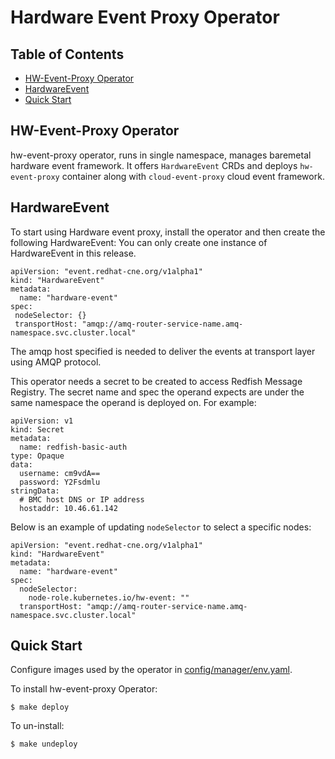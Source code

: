 # Hardware Event Proxy Operator
## Table of Contents

- [HW-Event-Proxy Operator](#hw-event-proxy-operator)
- [HardwareEvent](#hardwareevent)
- [Quick Start](#quick-start)

## HW-Event-Proxy Operator
hw-event-proxy operator, runs in single namespace, manages baremetal hardware event framework.
It offers `HardwareEvent` CRDs and deploys `hw-event-proxy` container along with `cloud-event-proxy` cloud event framework.


## HardwareEvent
To start using Hardware event proxy, install the operator and then create the following HardwareEvent:
You can only create one instance of HardwareEvent in this release.
```
apiVersion: "event.redhat-cne.org/v1alpha1"
kind: "HardwareEvent"
metadata:
  name: "hardware-event"
spec:
 nodeSelector: {}
 transportHost: "amqp://amq-router-service-name.amq-namespace.svc.cluster.local"
```
The amqp host specified is needed to deliver the events at transport layer using AMQP protocol.

This operator needs a secret to be created to access Redfish
Message Registry.
The secret name and spec the operand expects are under the same namespace
the operand is deployed on. For example:
```
apiVersion: v1
kind: Secret
metadata:
  name: redfish-basic-auth
type: Opaque
data:
  username: cm9vdA==
  password: Y2Fsdmlu
stringData:
  # BMC host DNS or IP address
  hostaddr: 10.46.61.142
```

Below is an example of updating `nodeSelector` to select a specific nodes:

```
apiVersion: "event.redhat-cne.org/v1alpha1"
kind: "HardwareEvent"
metadata:
  name: "hardware-event"
spec:
  nodeSelector:
    node-role.kubernetes.io/hw-event: ""
  transportHost: "amqp://amq-router-service-name.amq-namespace.svc.cluster.local"
```

## Quick Start

Configure images used by the operator in [config/manager/env.yaml](config/manager/env.yaml).

To install hw-event-proxy Operator:
```
$ make deploy
```

To un-install:
```
$ make undeploy
```

